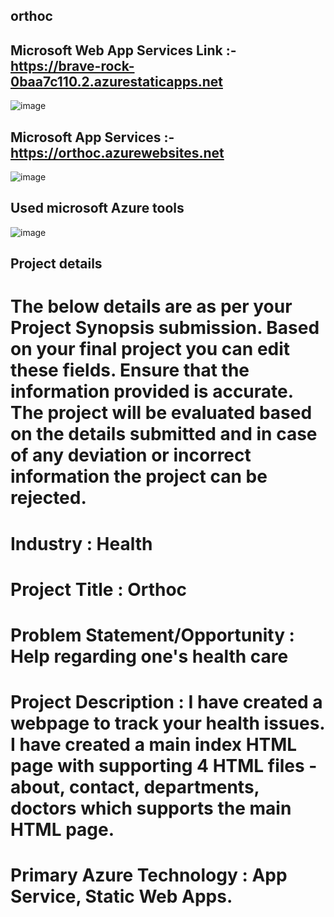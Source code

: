 ## orthoc
##
## Microsoft Web App Services Link :- https://brave-rock-0baa7c110.2.azurestaticapps.net
![image](https://user-images.githubusercontent.com/116788815/198888571-a0ccd814-ac1b-4a15-8259-2a1b560e9950.png)
##
## Microsoft App Services :- https://orthoc.azurewebsites.net
![image](https://user-images.githubusercontent.com/116788815/198888533-a940ac56-5324-437c-8b6b-bc42ceff4614.png)
##
## Used microsoft Azure tools 
![image](https://user-images.githubusercontent.com/116788815/210079337-9ddcca11-f5bf-4714-b7e8-577eaea15882.png)
##
## Project details

# The below details are as per your Project Synopsis submission. Based on your final project you can edit these fields. Ensure that the information provided is accurate. The project will be evaluated based on the details submitted and in case of any deviation or incorrect information the project can be rejected.

# Industry : Health

# Project Title : Orthoc

# Problem Statement/Opportunity : Help regarding one's health care

# Project Description : I have created a webpage to track your health issues. I have created a main index HTML page with supporting 4 HTML files - about, contact, departments, doctors which supports the main HTML page.

# Primary Azure Technology : App Service, Static Web Apps.

##
##
